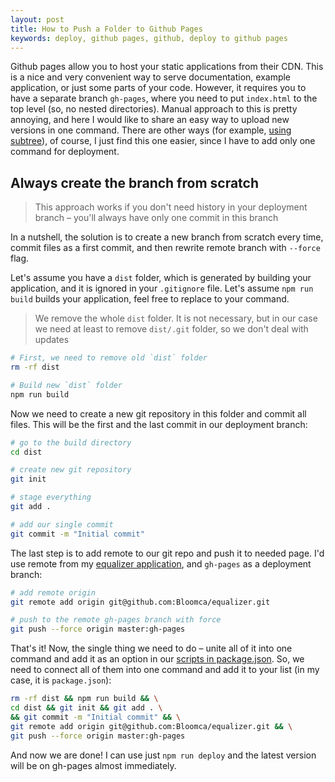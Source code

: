 ```yaml
---
layout: post
title: How to Push a Folder to Github Pages
keywords: deploy, github pages, github, deploy to github pages
---
```


Github pages allow you to host your static applications from their CDN. This is a nice and very convenient way to serve documentation, example application, or just some parts of your code. However, it requires you to have a separate branch `gh-pages`, where you need to put `index.html` to the top level (so, no nested directories). Manual approach to this is pretty annoying, and here I would like to share an easy way to upload new versions in one command. There are other ways (for example, [using subtree](https://gist.github.com/cobyism/4730490)), of course, I just find this one easier, since I have to add only one command for deployment.

## Always create the branch from scratch

> This approach works if you don't need history in your deployment branch – you'll always have only one commit in this branch

In a nutshell, the solution is to create a new branch from scratch every time, commit files as a first commit, and then rewrite remote branch with `--force` flag.

Let's assume you have a `dist` folder, which is generated by building your application, and it is ignored in your `.gitignore` file. Let's assume `npm run build` builds your application, feel free to replace to your command.

> We remove the whole `dist` folder. It is not necessary, but in our case we need at least to remove `dist/.git` folder, so we don't deal with updates

```sh
# First, we need to remove old `dist` folder
rm -rf dist

# Build new `dist` folder
npm run build
```

Now we need to create a new git repository in this folder and commit all files. This will be the first and the last commit in our deployment branch:

```sh
# go to the build directory
cd dist

# create new git repository
git init

# stage everything
git add .

# add our single commit
git commit -m "Initial commit"
```

The last step is to add remote to our git repo and push it to needed page. I'd use remote from my [equalizer application](https://github.com/Bloomca/equalizer), and `gh-pages` as a deployment branch:

```sh
# add remote origin
git remote add origin git@github.com:Bloomca/equalizer.git

# push to the remote gh-pages branch with force
git push --force origin master:gh-pages
```

That's it! Now, the single thing we need to do – unite all of it into one command and add it as an option in our [scripts in package.json](https://www.keithcirkel.co.uk/how-to-use-npm-as-a-build-tool/). So, we need to connect all of them into one command and add it to your list (in my case, it is `package.json`):

```sh
rm -rf dist && npm run build && \
cd dist && git init && git add . \
&& git commit -m "Initial commit" && \
git remote add origin git@github.com:Bloomca/equalizer.git && \
git push --force origin master:gh-pages
```

And now we are done! I can use just `npm run deploy` and the latest version will be on gh-pages almost immediately.
